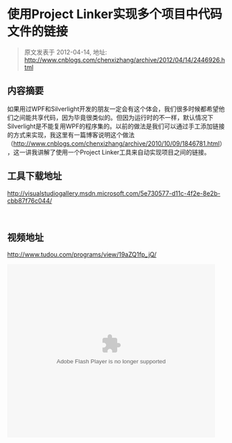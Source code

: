 # 使用Project Linker实现多个项目中代码文件的链接 
> 原文发表于 2012-04-14, 地址: http://www.cnblogs.com/chenxizhang/archive/2012/04/14/2446926.html 


<h2>内容摘要</h2> <p>如果用过WPF和Silverlight开发的朋友一定会有这个体会，我们很多时候都希望他们之间能共享代码，因为毕竟很类似的。但因为运行时的不一样，默认情况下Silverlight是不能复用WPF的程序集的。以前的做法是我们可以通过手工添加链接的方式来实现，我这里有一篇博客说明这个做法（<a href="http://www.cnblogs.com/chenxizhang/archive/2010/10/09/1846781.html">http://www.cnblogs.com/chenxizhang/archive/2010/10/09/1846781.html</a>） ，这一讲我讲解了使用一个Project Linker工具来自动实现项目之间的链接。<br></p> <h2>工具下载地址</h2> <p><a title="http://visualstudiogallery.msdn.microsoft.com/5e730577-d11c-4f2e-8e2b-cbb87f76c044/" href="http://visualstudiogallery.msdn.microsoft.com/5e730577-d11c-4f2e-8e2b-cbb87f76c044/">http://visualstudiogallery.msdn.microsoft.com/5e730577-d11c-4f2e-8e2b-cbb87f76c044/</a></p> <p>&nbsp;</p> <h2>视频地址</h2> <p><a href="http://www.tudou.com/programs/view/19aZQ1fp_jQ/">http://www.tudou.com/programs/view/19aZQ1fp_jQ/</a></p> <p><embed src="http://www.tudou.com/v/19aZQ1fp_jQ/&amp;rpid=101037296&amp;resourceId=101037296_05_05_99/v.swf" type="application/x-shockwave-flash" allowscriptaccess="always" allowfullscreen="true" wmode="opaque" width="480" height="400"></embed></p>